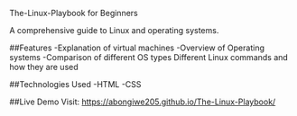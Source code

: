 The-Linux-Playbook for Beginners

A comprehensive guide to Linux and operating systems.

##Features -Explanation of virtual machines -Overview of Operating systems -Comparison of different OS types Different Linux commands and how they are used

##Technologies Used -HTML -CSS

##Live Demo Visit: https://abongiwe205.github.io/The-Linux-Playbook/
